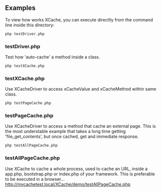 ## Examples
To view how works XCache, you can execute directlly from the command line inside this directory:

```php
php testDriver.php
```

### testDriver.php
Test how 'auto-cache' a method inside a class.

```php
php testXCache.php
```

### testXCache.php
Use XCacheDriver to access xCacheValue and xCacheMethod within same class.

```php
php testPageCache.php
```

### testPageCache.php
Use XCacheDriver to access a method that cache an external page. This is the most understable example that takes a long time getting 'file_get_contents', but once cached, get and immediate response.

```php
php testAllPageCache.php
```

### testAllPageCache.php
Use XCache to cache a whole process, used to cache an URL, inside a app.php, bootstrap.php or index.php of your framework.
This is preferable to be executed in a browser...   http://mycachetest.local/XCache/demo/testAllPageCache.php


